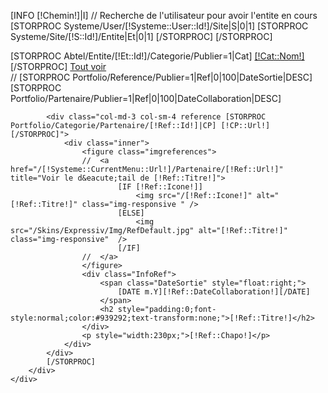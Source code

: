 [INFO [!Chemin!]|I]
// Recherche de l'utilisateur pour avoir l'entite en cours
[STORPROC Systeme/User/[!Systeme::User::Id!]/Site|S|0|1]
	[STORPROC Systeme/Site/[!S::Id!]/Entite|Et|0|1]	[/STORPROC]
[/STORPROC]

<div class="container">
	<div class="row">
		<nav id="navmenuhaut">
			[STORPROC Abtel/Entite/[!Et::Id!]/Categorie/Publier=1|Cat]
			<a href="#" class="amenuhaut" data-ref=".[!Cat::Url!]">[!Cat::Nom!]</a>
			[/STORPROC]
			<a href="#" class="amenuhaut encours" data-ref="*">Tout voir</a>
		</nav>
		<div id="referenceContainer">
//			[STORPROC Portfolio/Reference/Publier=1|Ref|0|100|DateSortie|DESC]
			[STORPROC Portfolio/Partenaire/Publier=1|Ref|0|100|DateCollaboration|DESC]

			<div class="col-md-3 col-sm-4 reference [STORPROC Portfolio/Categorie/Partenaire/[!Ref::Id!]|CP] [!CP::Url!][/STORPROC]">
				<div class="inner">
					<figure class="imgreferences">
					//	<a href="/[!Systeme::CurrentMenu::Url!]/Partenaire/[!Ref::Url!]" title="Voir le d&eacute;tail de [!Ref::Titre!]">
							[IF [!Ref::Icone!]]
								<img src="/[!Ref::Icone!]" alt="[!Ref::Titre!]" class="img-responsive " />
							[ELSE]
								<img src="/Skins/Expressiv/Img/RefDefault.jpg" alt="[!Ref::Titre!]" class="img-responsive"  />
							[/IF]
					//	</a>
					</figure>
					<div class="InfoRef">
						<span class="DateSortie" style="float:right;">
							[DATE m.Y][!Ref::DateCollaboration!][/DATE]
						</span>
						<h2 style="padding:0;font-style:normal;color:#939292;text-transform:none;">[!Ref::Titre!]</h2>
					</div>
					<p style="width:230px;">[!Ref::Chapo!]</p>
				</div>
			</div>
			[/STORPROC]
		</div>
	</div>
</div>

<script type="text/javascript">
    // init Isotope
    var iso = $('#referenceContainer').isotope({
        // options
    });
    // filter items on button click
    $('#navmenuhaut').on( 'click', 'a', function(e) {
        e.stopPropagation();
        e.preventDefault();
        var filterValue = $(this).attr('data-ref');
        iso.isotope({ filter: filterValue });

        $(this).addClass('encours');
        $(this).siblings('a').removeClass('encours');
    });
</script>